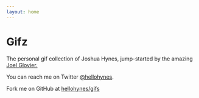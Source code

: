 ```yaml
---
layout: home
---
```


# Gifz

The personal gif collection of Joshua Hynes, jump-started by the amazing [Joel Glovier.](https://github.com/jglovier/gifs)

You can reach me on Twitter [@hellohynes](https://twitter.com/hellohynes).

Fork me on GitHub at [hellohynes/gifs](https://github.com/hellohynes/gifs)
